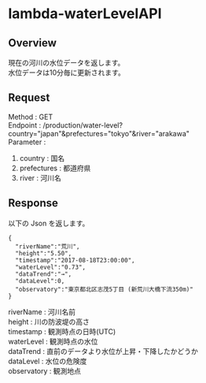 # lambda-waterLevelAPI

## Overview
現在の河川の水位データを返します。  
水位データは10分毎に更新されます。

## Request
Method : GET  
Endpoint : /production/water-level?country="japan"&prefectures="tokyo"&river="arakawa"  
Parameter :   
1. country : 国名
2. prefectures : 都道府県
3. river : 河川名

## Response

以下の Json を返します。
~~~
{
  "riverName":"荒川",
  "height":"5.50",
  "timestamp":"2017-08-18T23:00:00",
  "waterLevel":"0.73",
  "dataTrend":"→",
  "dataLevel":0,
  "observatory":"東京都北区志茂5丁目 (新荒川大橋下流350m)"
}
~~~

riverName : 河川名前  
height : 川の防波堤の高さ  
timestamp : 観測時点の日時(UTC)  
waterLevel : 観測時点の水位  
dataTrend : 直前のデータより水位が上昇・下降したかどうか  
dataLevel : 水位の危険度  
observatory : 観測地点
